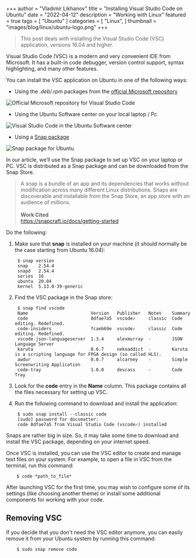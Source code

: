 +++
author = "Vladimir Likhanov"
title = "Installing Visual Studio Code on Ubuntu"
date = "2022-04-12"
description = "Working with Linux"
featured = true
tags = [
    "Ubuntu"
]
categories = [
    "Linux",
]
thumbnail = "images/blog/linux/ubuntu-logo.png"
+++

> This post deals with installing the Visual Studio Code (VSC) application, versions 16.04 and higher.

Visual Studio Code (VSC) is a modern and very convenient IDE from Microsoft. It has a built-in code debugger,
version control support, syntax highlighting, and many other features.

You can install the VSC application on Ubuntu in one of the following ways:

* Using the *.deb/.rpm* packages from the [official Microsoft repository](https://code.visualstudio.com/download)

![Official Microsoft repository for Visual Studio Code](/images/blog/linux/ubuntu-vsc-microsoft-repository.png)

* Using the Ubuntu Software center on your local laptop / Pc

![Visual Studio Code in the Ubuntu Software center](/images/blog/linux/ubuntu-vsc-software-center.png)

* Using a [Snap package](https://snapcraft.io/code)

![Snap package for Ubuntu](/images/blog/linux/ubuntu-vsc-snap-package.png)

In our article, we’ll use the Snap package to set up VSC on your laptop or PC. VSC is distributed as a Snap
package and can be downloaded from the Snap Store.

> A snap is a bundle of an app and its dependencies that works without modification across many different Linux
distributions. Snaps are discoverable and installable from the Snap Store, an app store with an audience of millions.</br></br>
**Work Cited** </br>
https://snapcraft.io/docs/getting-started

Do the following:

1. Make sure that **snap** is installed on your machine (it should normally be the case starting from Ubuntu 16.04):

        $ snap version
        snap    2.54.4
        snapd   2.54.4
        series  16
        ubuntu  20.04
        kernel  5.13.0-39-generic

2. Find the VSC package in the Snap store:

        $ snap find vscode
        Name                        Version   Publisher   Notes    Summary
        code                        8dfae7a5  vscode✓     classic  Code editing. Redefined.
        code-insiders               fcaeb69e  vscode✓     classic  Code editing. Redefined.
        vscode-json-languageserver  1.3.4     alexmurray  -        JSON Language Server
        karuta                      0.6.7     nekoaddict  -        Karuta is a scripting language for FPGA design (so called HLS).
        awdur                       0.0.7     alcarney    -        Simple Screenwriting Application
        code-tray                   1.0.0     devcass     -        Code Tray

2. Look for the **code** entry in the **Name** column. This package contains all the files necessary for setting up VSC.

3. Run the following command to download and install the application:

        $ sudo snap install --classic code
        [sudo] password for docsmatter:
        code 8dfae7a5 from Visual Studio Code (vscode✓) installed

Snaps are rather big in size. So, it may take some time to download and install the VSC package, depending on your internet speed.

Once VSC is installed, you can use the VSC editor to create and manage text files on your system. For example, to open a file in VSC
from the terminal, run this command:

        $ code *path_to_file*

After launching VSC for the first time, you may wish to configure some of its settings (like choosing another theme) or install some
additional components for working with your code.

## Removing VSC

If you decide that you don't need the VSC editor anymore, you can easily remove it from your Ubuntu system by running this command:

        $ sudo snap remove code
